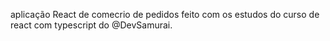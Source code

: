 aplicação React de comecrio de pedidos feito com os estudos do curso de react com typescript do @DevSamurai.
